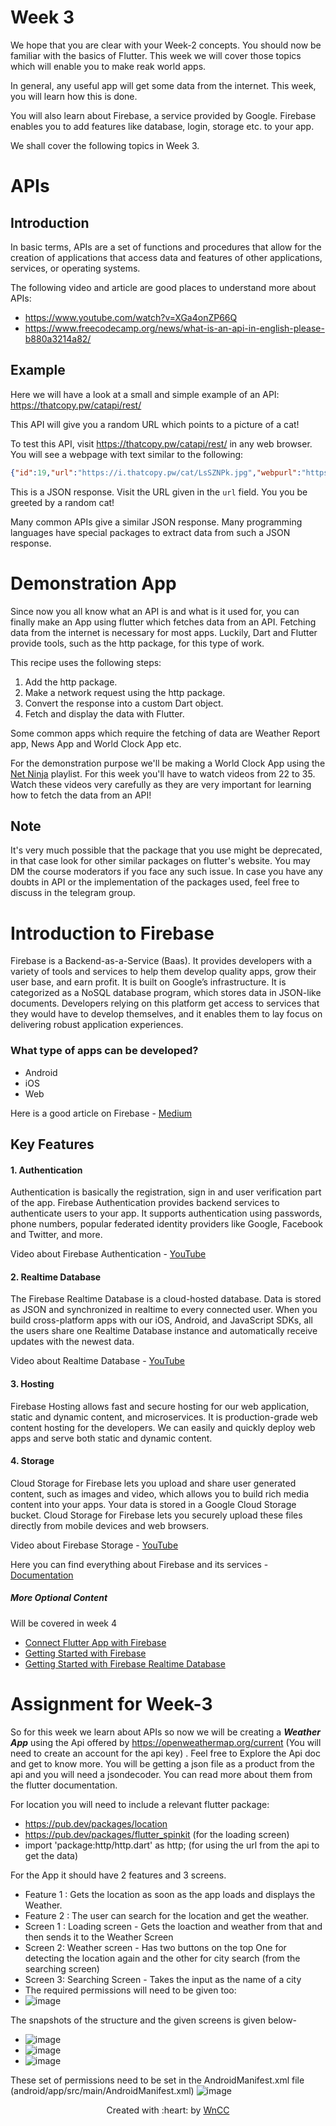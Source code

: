 # Week 3

We hope that you are clear with your Week-2 concepts.
You should now be familiar with the basics of Flutter.
This week we will cover those topics which will enable you to make reak world apps.

In general, any useful app will get some data from the internet.
This week, you will learn how this is done.

You will also learn about Firebase, a service provided by Google.
Firebase enables you to add features like database, login, storage etc. to your app.

We shall cover the following topics in Week 3.
# APIs
## Introduction
In basic terms, APIs are a set of functions and procedures that allow for the creation of applications that access data and features of other applications, services, or operating systems.

The following video and article are good places to understand more about APIs:
* https://www.youtube.com/watch?v=XGa4onZP66Q
* https://www.freecodecamp.org/news/what-is-an-api-in-english-please-b880a3214a82/

## Example
Here we will have a look at a small and simple example of an API: https://thatcopy.pw/catapi/rest/

This API will give you a random URL which points to a picture of a cat!

To test this API, visit https://thatcopy.pw/catapi/rest/ in any web browser.
You will see a webpage with text similar to the following:
```json
{"id":19,"url":"https://i.thatcopy.pw/cat/LsSZNPk.jpg","webpurl":"https://i.thatcopy.pw/cat-webp/LsSZNPk.webp","x":43.4,"y":44.97}
```

This is a JSON response. Visit the URL given in the `url` field. You you be greeted by a random cat!

Many common APIs give a similar JSON response. Many programming languages have special packages to extract data from such a JSON response.

# Demonstration App
Since now you all know what an API is and what is it used for, you can finally make an App using flutter which fetches data from an API.
Fetching data from the internet is necessary for most apps. Luckily, Dart and Flutter provide tools, such as the http package, for this type of work.

This recipe uses the following steps:

1. Add the http package.
2. Make a network request using the http package.
3. Convert the response into a custom Dart object.
4. Fetch and display the data with Flutter.

Some common apps which require the fetching of data are Weather Report app, News App and World Clock App etc.

For the demonstration purpose we'll be making a World Clock App using the [Net Ninja](https://www.youtube.com/watch?v=WghpP9W2vXo&list=PL4cUxeGkcC9jLYyp2Aoh6hcWuxFDX6PBJ&index=22&ab_channel=TheNetNinja) playlist.
For this week you'll have to watch videos from 22 to 35. Watch these videos very carefully as they are very important for learning how to fetch the data from an API!

## Note
It's very much possible that the package that you use might be deprecated, in that case look for other similar packages on flutter's website. You may DM the course moderators if you face any such issue.
In case you have any doubts in API or the implementation of the packages used, feel free to discuss in the telegram group. 

# **Introduction to Firebase**
Firebase is a Backend-as-a-Service (Baas). It provides developers with a variety of tools and services to help them develop quality apps, grow their user base, and earn profit. It is built on Google’s infrastructure.
It is categorized as a NoSQL database program, which stores data in JSON-like documents.
Developers relying on this platform get access to services that they would have to develop themselves, and it enables them to lay focus on delivering robust application experiences.

### What type of apps can be developed?
* Android
* iOS
* Web

Here is a good article on Firebase - [Medium](https://medium.com/firebase-developers/what-is-firebase-the-complete-story-abridged-bcc730c5f2c0)

## **Key Features**

#### 1. Authentication
Authentication is basically the registration, sign in and user verification part of the app.
Firebase Authentication provides backend services to authenticate users to your app. It supports authentication using passwords, phone numbers, popular federated identity providers like Google, Facebook and Twitter, and more.

Video about Firebase Authentication - [YouTube](https://www.youtube.com/watch?time_continue=1&v=8sGY55yxicA&feature=emb_logo)

#### 2. Realtime Database
The Firebase Realtime Database is a cloud-hosted database. Data is stored as JSON and synchronized in realtime to every connected user. When you build cross-platform apps with our iOS, Android, and JavaScript SDKs, all the users share one Realtime Database instance and automatically receive updates with the newest data.

Video about Realtime Database - [YouTube](https://www.youtube.com/watch?v=U5aeM5dvUpA)

#### 3. Hosting
Firebase Hosting allows fast and secure hosting for our web application, static and dynamic content, and microservices. It is production-grade web content hosting for the developers. We can easily and quickly deploy web apps and serve both static and dynamic content.

#### 4. Storage
Cloud Storage for Firebase lets you upload and share user generated content, such as images and video, which allows you to build rich media content into your apps. Your data is stored in a Google Cloud Storage bucket. Cloud Storage for Firebase lets you securely upload these files directly from mobile devices and web browsers.

Video about Firebase Storage - [YouTube](https://www.youtube.com/watch?v=_tyjqozrEPY)

Here you can find everything about Firebase and its services - [Documentation](https://firebase.flutter.dev/)

##### More Optional Content
Will be covered in week 4

* [Connect Flutter App with Firebase](https://firebase.google.com/docs/flutter/setup?platform=ios)
* [Getting Started with Firebase](https://www.raywenderlich.com/7426050-firebase-tutorial-for-flutter-getting-started)
* [Getting Started with Firebase Realtime Database](https://medium.com/firebase-tips-tricks/how-to-use-firebase-realtime-database-with-flutter-ebd98aba2c91)


# Assignment for Week-3

So for this week we learn about APIs so now we will be creating a ***Weather App*** using the Api offered by https://openweathermap.org/current (You will need to create an account for the api key) . Feel free to Explore the Api doc
and get to know more. You will be getting a json file as a product from the api and you will need a jsondecoder. You can read more about them from the flutter documentation. 

For location you will need to include a relevant flutter package:
- https://pub.dev/packages/location
- https://pub.dev/packages/flutter_spinkit (for the loading screen)
- import 'package:http/http.dart' as http; (for using the url from the api to get the data)

For the App it should have 2 features and 3 screens. 
- Feature 1 : Gets the location as soon as the app loads and displays the Weather.
- Feature 2 : The user can search for the location and get the weather.
- Screen 1 : Loading screen - Gets the loaction and weather from that and then sends it to the Weather Screen
- Screen 2: Weather screen - Has two buttons on the top One for detecting the location again and the other for city search (from the searching screen)
- Screen 3: Searching Screen - Takes the input as the name of a city 
- The required permissions will need to be given too:
- ![image](https://user-images.githubusercontent.com/73156496/125968988-a2704f1c-6691-4b8d-ad3b-419a3549d446.png)


The snapshots of the structure and the given screens is given below-
 - ![image](https://user-images.githubusercontent.com/73156496/125969241-0f3ad8c9-00a8-4353-8f0b-2f1a38bde7ce.png)
 - ![image](https://user-images.githubusercontent.com/73156496/125969288-904c0e95-fbff-48db-a075-94f3afa36c2e.png)
 - ![image](https://user-images.githubusercontent.com/73156496/125969340-96002be9-7bc8-4300-9142-578c60863ba2.png)

These set of permissions need to be set in the AndroidManifest.xml file (android/app/src/main/AndroidManifest.xml)
![image](https://user-images.githubusercontent.com/73156496/125969659-b4702f8e-9ed0-47c6-ab38-06630c02bd02.png)


<p align="center">Created with :heart: by <a href="https://www.wncc-iitb.org/">WnCC</a></p>
